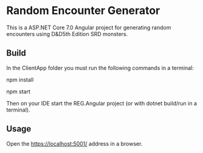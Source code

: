 # Random Encounter Generator

This is a ASP.NET Core 7.0 Angular project for generating random encounters using D&amp;D5th Edition SRD monsters.

## Build

In the ClientApp folder you must run the following commands in a terminal:

npm install

npm start

Then on your IDE start the REG.Angular project (or with dotnet build/run in a terminal).

## Usage

Open the <https://localhost:5001/> address in a browser.
